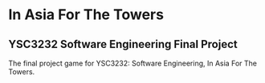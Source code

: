 # In Asia For The Towers
## YSC3232 Software Engineering Final Project

The final project game for YSC3232: Software Engineering, In Asia For The Towers.
